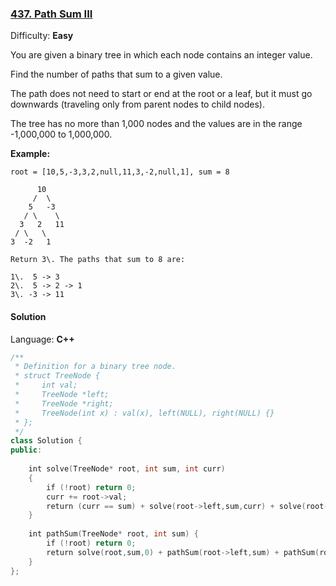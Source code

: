 ### [437\. Path Sum III](https://leetcode.com/problems/path-sum-iii/)

Difficulty: **Easy**


You are given a binary tree in which each node contains an integer value.

Find the number of paths that sum to a given value.

The path does not need to start or end at the root or a leaf, but it must go downwards (traveling only from parent nodes to child nodes).

The tree has no more than 1,000 nodes and the values are in the range -1,000,000 to 1,000,000.

**Example:**

```
root = [10,5,-3,3,2,null,11,3,-2,null,1], sum = 8

      10
     /  \
    5   -3
   / \    \
  3   2   11
 / \   \
3  -2   1

Return 3\. The paths that sum to 8 are:

1\.  5 -> 3
2\.  5 -> 2 -> 1
3\. -3 -> 11
```


#### Solution

Language: **C++**

```c++
/**
 * Definition for a binary tree node.
 * struct TreeNode {
 *     int val;
 *     TreeNode *left;
 *     TreeNode *right;
 *     TreeNode(int x) : val(x), left(NULL), right(NULL) {}
 * };
 */
class Solution {
public:
    
    int solve(TreeNode* root, int sum, int curr)
    {
        if (!root) return 0;
        curr += root->val;
        return (curr == sum) + solve(root->left,sum,curr) + solve(root->right,sum,curr);
    }
    
    int pathSum(TreeNode* root, int sum) {
        if (!root) return 0;
        return solve(root,sum,0) + pathSum(root->left,sum) + pathSum(root->right,sum);
    }
};
```
